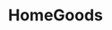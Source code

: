 ---
title: "HomeGoods"
url: /virginia-beach/homegoods-virginia-beach-boulevard/
shop: Haushaltsartikel
---